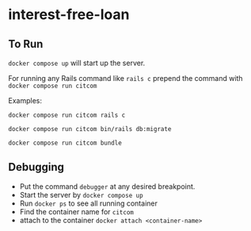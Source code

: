 # interest-free-loan

## To Run
`docker compose up` will start up the server.

For running any Rails command like `rails c` prepend the command with `docker compose run citcom`

Examples:
```
docker compose run citcom rails c
```
```
docker compose run citcom bin/rails db:migrate
```
```
docker compose run citcom bundle
```

## Debugging
- Put the command `debugger` at any desired breakpoint.
- Start the server by `docker compose up`
- Run `docker ps` to see all running container
- Find the container name for `citcom`
- attach to the container `docker attach <container-name>`


